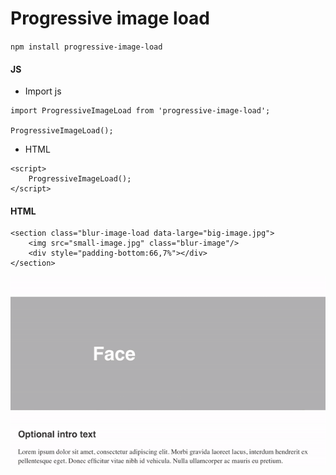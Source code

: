 # Progressive image load

`npm install progressive-image-load`

#### JS

* Import js
```
import ProgressiveImageLoad from 'progressive-image-load';

ProgressiveImageLoad();
```

* HTML
```
<script>
    ProgressiveImageLoad();
</script>
```

#### HTML

```$xslt
<section class="blur-image-load data-large="big-image.jpg">
    <img src="small-image.jpg" class="blur-image"/>
    <div style="padding-bottom:66,7%"></div>
</section>
```

<img src="example.gif">
